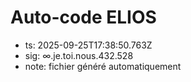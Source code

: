 # Auto-code ELIOS
- ts: 2025-09-25T17:38:50.763Z
- sig: ∞.je.toi.nous.432.528
- note: fichier généré automatiquement